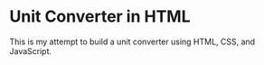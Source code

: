 # Unit Converter in HTML
This is my attempt to build a unit converter using HTML, CSS, and JavaScript.

